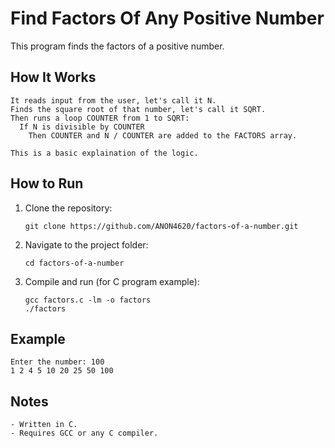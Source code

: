 # Find Factors Of Any Positive Number

This program finds the factors of a positive number.

## How It Works
```
It reads input from the user, let's call it N.
Finds the square root of that number, let's call it SQRT.
Then runs a loop COUNTER from 1 to SQRT:
  If N is divisible by COUNTER
    Then COUNTER and N / COUNTER are added to the FACTORS array.

This is a basic explaination of the logic.
```
## How to Run

1. Clone the repository:
   ```
   git clone https://github.com/ANON4620/factors-of-a-number.git
   ```

2. Navigate to the project folder:
   ```
   cd factors-of-a-number
   ```

3. Compile and run (for C program example):
   ```
   gcc factors.c -lm -o factors
   ./factors
   ```

## Example
```
Enter the number: 100
1 2 4 5 10 20 25 50 100
```

## Notes
```
- Written in C.
- Requires GCC or any C compiler.
```
